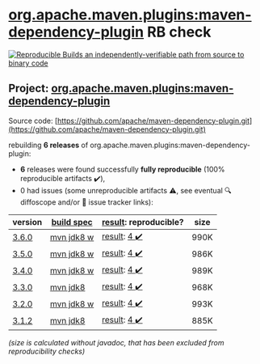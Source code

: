 [org.apache.maven.plugins:maven-dependency-plugin](https://central.sonatype.com/artifact/org.apache.maven.plugins/maven-dependency-plugin/3.6.0/versions) RB check
=======

[![Reproducible Builds](https://reproducible-builds.org/images/logos/rb.svg) an independently-verifiable path from source to binary code](https://reproducible-builds.org/)

## Project: [org.apache.maven.plugins:maven-dependency-plugin](https://central.sonatype.com/artifact/org.apache.maven.plugins/maven-dependency-plugin/3.6.0/versions)

Source code: [https://github.com/apache/maven-dependency-plugin.git](https://github.com/apache/maven-dependency-plugin.git)

rebuilding **6 releases** of org.apache.maven.plugins:maven-dependency-plugin:
- **6** releases were found successfully **fully reproducible** (100% reproducible artifacts :heavy_check_mark:),
- 0 had issues (some unreproducible artifacts :warning:, see eventual :mag: diffoscope and/or :memo: issue tracker links):

| version | [build spec](/BUILDSPEC.md) | [result](https://reproducible-builds.org/docs/jvm/): reproducible? | size |
| -- | --------- | ------ | -- |
| [3.6.0](https://central.sonatype.com/artifact/org.apache.maven.plugins/maven-dependency-plugin/3.6.0/pom) | [mvn jdk8 w](maven-dependency-plugin-3.6.0.buildspec) | [result](maven-dependency-plugin-3.6.0.buildinfo): [4 :heavy_check_mark: ](maven-dependency-plugin-3.6.0.buildcompare) | 990K |
| [3.5.0](https://central.sonatype.com/artifact/org.apache.maven.plugins/maven-dependency-plugin/3.5.0/pom) | [mvn jdk8 w](maven-dependency-plugin-3.5.0.buildspec) | [result](maven-dependency-plugin-3.5.0.buildinfo): [4 :heavy_check_mark: ](maven-dependency-plugin-3.5.0.buildcompare) | 986K |
| [3.4.0](https://central.sonatype.com/artifact/org.apache.maven.plugins/maven-dependency-plugin/3.4.0/pom) | [mvn jdk8 w](maven-dependency-plugin-3.4.0.buildspec) | [result](maven-dependency-plugin-3.4.0.buildinfo): [4 :heavy_check_mark: ](maven-dependency-plugin-3.4.0.buildcompare) | 989K |
| [3.3.0](https://central.sonatype.com/artifact/org.apache.maven.plugins/maven-dependency-plugin/3.3.0/pom) | [mvn jdk8](maven-dependency-plugin-3.3.0.buildspec) | [result](maven-dependency-plugin-3.3.0.buildinfo): [4 :heavy_check_mark: ](maven-dependency-plugin-3.3.0.buildcompare) | 968K |
| [3.2.0](https://central.sonatype.com/artifact/org.apache.maven.plugins/maven-dependency-plugin/3.2.0/pom) | [mvn jdk8 w](maven-dependency-plugin-3.2.0.buildspec) | [result](maven-dependency-plugin-3.2.0.buildinfo): [4 :heavy_check_mark: ](maven-dependency-plugin-3.2.0.buildcompare) | 993K |
| [3.1.2](https://central.sonatype.com/artifact/org.apache.maven.plugins/maven-dependency-plugin/3.1.2/pom) | [mvn jdk8](maven-dependency-plugin-3.1.2.buildspec) | [result](maven-dependency-plugin-3.1.2.buildinfo): [4 :heavy_check_mark: ](maven-dependency-plugin-3.1.2.buildcompare) | 885K |

<i>(size is calculated without javadoc, that has been excluded from reproducibility checks)</i>
